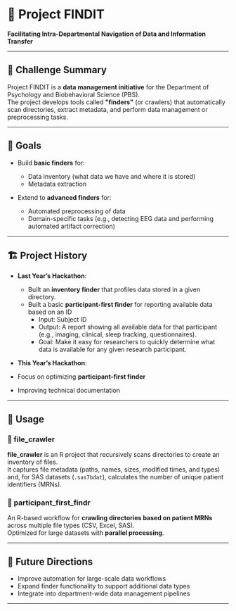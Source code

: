 # 🔎 Project FINDIT  
**Facilitating Intra-Departmental Navigation of Data and Information Transfer**

---

## 📌 Challenge Summary

Project FINDIT is a **data management initiative** for the Department of Psychology and Biobehavioral Science (PBS).  
The project develops tools called **"finders"** (or crawlers) that automatically scan directories, extract metadata, and perform data management or preprocessing tasks.  

---

## 🎯 Goals

- Build **basic finders** for:
  - Data inventory (what data we have and where it is stored)  
  - Metadata extraction  

- Extend to **advanced finders** for:
  - Automated preprocessing of data  
  - Domain-specific tasks (e.g., detecting EEG data and performing automated artifact correction)  

---

## 🏗️ Project History

- **Last Year’s Hackathon**:  
  - Built an **inventory finder** that profiles data stored in a given directory.  
  - Built a basic **participant-first finder** for reporting available data based on an ID
      - Input: Subject ID  
      - Output: A report showing all available data for that participant (e.g., imaging, clinical, sleep tracking, questionnaires).  
      - Goal: Make it easy for researchers to quickly determine what data is available for any given research participant.  
  
- **This Year’s Hackathon**:  
 - Focus on optimizing **participant-first finder**
 - Improving technical documentation
---
## 🚀 Usage

### 📂 file_crawler

**file_crawler** is an R project that recursively scans directories to create an inventory of files.  
It captures file metadata (paths, names, sizes, modified times, and types) and, for SAS datasets (`.sas7bdat`), calculates the number of unique patient identifiers (MRNs).  

### 📂 participant_first_findr
An R-based workflow for **crawling directories based on patient MRNs** across multiple file types (CSV, Excel, SAS).  
Optimized for large datasets with **parallel processing**.  

---
## 🚀 Future Directions

- Improve automation for large-scale data workflows  
- Expand finder functionality to support additional data types  
- Integrate into department-wide data management pipelines  

---
